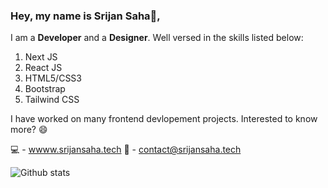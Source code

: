 ### Hey, my name is Srijan Saha👋, 

<!--
**srijansahaa/srijansahaa** is a ✨ _special_ ✨ repository because its `README.md` (this file) appears on your GitHub profile.

Here are some ideas to get you started:

- 🔭 I’m currently working on ...
- 🌱 I’m currently learning ...
- 👯 I’m looking to collaborate on ...
- 🤔 I’m looking for help with ...
- 💬 Ask me about ...
- 📫 How to reach me: ...
- 😄 Pronouns: ...
- ⚡ Fun fact: ...
-->

I am a __Developer__ and a __Designer__. Well versed in the skills listed below:
1. Next JS
2. React JS
3. HTML5/CSS3
4. Bootstrap
5. Tailwind CSS

I have worked on many frontend devlopement projects. Interested to know more? 😄

💻 - [wwww.srijansaha.tech](https://www.srijansaha.tech/)
📨 - [contact@srijansaha.tech](mailto:contact@srijansaha.tech)

![Github stats](https://github-readme-stats.vercel.app/api?username=srijansahaa)
